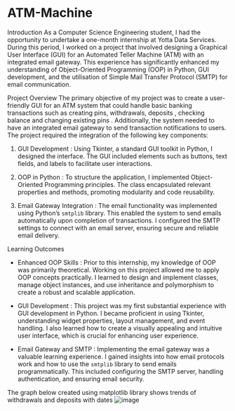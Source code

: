 # ATM-Machine
Introduction
As a Computer Science Engineering student, I had the opportunity to undertake a one-month internship at Yotta Data Services. During this period, I worked on a project that involved designing a Graphical User Interface (GUI) for an Automated Teller Machine (ATM) with an integrated email gateway. This experience has significantly enhanced my understanding of Object-Oriented Programming (OOP) in Python, GUI development, and the utilisation of Simple Mail Transfer Protocol (SMTP) for email communication.

Project Overview
The primary objective of my project was to create a user-friendly GUI for an ATM system that could handle basic banking transactions such as creating pins, withdrawals, deposits , checking balance and changing existing pins . Additionally, the system needed to have an integrated email gateway to send transaction notifications to users. The project required the integration of the following key components: 

1. GUI Development : Using Tkinter, a standard GUI toolkit in Python, I designed the interface. The GUI included elements such as buttons, text fields, and labels to facilitate user interactions.

2. OOP in Python : To structure the application, I implemented Object-Oriented Programming principles. The  class encapsulated relevant properties and methods, promoting modularity and code reusability.

3. Email Gateway Integration : The email functionality was implemented using Python’s `smtplib` library. This enabled the system to send emails automatically upon completion of transactions. I configured the SMTP settings to connect with an email server, ensuring secure and reliable email delivery.

Learning Outcomes
- Enhanced OOP Skills : Prior to this internship, my knowledge of OOP was primarily theoretical. Working on this project allowed me to apply OOP concepts practically. I learned to design and implement classes, manage object instances, and use inheritance and polymorphism to create a robust and scalable application.
  
- GUI Development : This project was my first substantial experience with GUI development in Python. I became proficient in using Tkinter, understanding widget properties, layout management, and event handling. I also learned how to create a visually appealing and intuitive user interface, which is crucial for enhancing user experience.

- Email Gateway and SMTP : Implementing the email gateway was a valuable learning experience. I gained insights into how email protocols work and how to use the `smtplib` library to send emails programmatically. This included configuring the SMTP server, handling authentication, and ensuring email security.

The graph below created using matplotlib library shows trends of withdrawals and deposits with dates
![image](https://github.com/user-attachments/assets/191c9ffd-c9f0-4e97-9d05-9540300e55ef)



